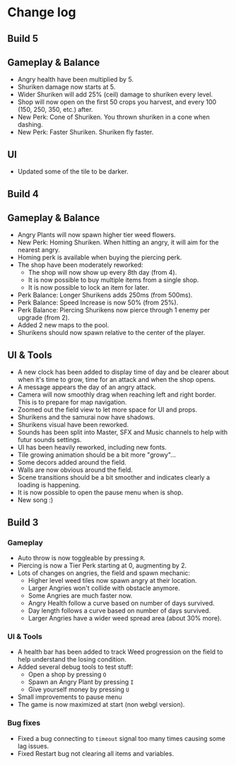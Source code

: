 # Change log

## Build 5

## Gameplay & Balance

- Angry health have been multiplied by 5.
- Shuriken damage now starts at 5.
- Wider Shuriken will add 25% (ceil) damage to shuriken every level.
- Shop will now open on the first 50 crops you harvest, and every 100 (150, 250, 350, etc.) after.
- New Perk: Cone of Shuriken. You thrown shuriken in a cone when dashing.
- New Perk: Faster Shuriken. Shuriken fly faster.

## UI

- Updated some of the tile to be darker.

## Build 4

## Gameplay & Balance

- Angry Plants will now spawn higher tier weed flowers.
- New Perk: Homing Shuriken. When hitting an angry, it will aim for the nearest angry.
- Homing perk is available when buying the piercing perk.
- The shop have been moderately reworked:
  - The shop will now show up every 8th day (from 4).
  - It is now possible to buy multiple items from a single shop.
  - It is now possible to lock an item for later.
- Perk Balance: Longer Shurikens adds 250ms (from 500ms).
- Perk Balance: Speed Increase is now 50% (from 25%).
- Perk Balance: Piercing Shurikens now pierce through 1 enemy per upgrade (from 2).
- Added 2 new maps to the pool.
- Shurikens should now spawn relative to the center of the player.

## UI & Tools

- A new clock has been added to display time of day and be clearer about when it's time to grow, time for an attack and when the shop opens.
- A message appears the day of an angry attack.
- Camera will now smoothly drag when reaching left and right border. This is to prepare for map navigation.
- Zoomed out the field view to let more space for UI and props.
- Shurikens and the samurai now have shadows.
- Shurikens visual have been reworked.
- Sounds has been split into Master, SFX and Music channels to help with futur sounds settings.
- UI has been heavily reworked, including new fonts.
- Tile growing animation should be a bit more "growy"...
- Some decors added around the field.
- Walls are now obvious around the field.
- Scene transitions should be a bit smoother and indicates clearly a loading is happening.
- It is now possible to open the pause menu when is shop.
- New song :)


## Build 3

### Gameplay
- Auto throw is now toggleable by pressing `R`.
- Piercing is now a Tier Perk starting at 0, augmenting by 2.
- Lots of changes on angries, the field and spawn mechanic:
  - Higher level weed tiles now spawn angry at their location.
  - Larger Angries won't collide with obstacle anymore.
  - Some Angries are much faster now.
  - Angry Health follow a curve based on number of days survived.
  - Day length follows a curve based on number of days survived.
  - Larger Angries have a wider weed spread area (about 30% more).

### UI & Tools
- A health bar has been added to track Weed progression on the field to help understand the losing condition.
- Added several debug tools to test stuff:
  - Open a shop by pressing `O`
  - Spawn an Angry Plant by pressing `I`
  - Give yourself money by pressing `U`
- Small improvements to pause menu
- The game is now maximized at start (non webgl version).

### Bug fixes
- Fixed a bug connecting to `timeout` signal too many times causing some lag issues.
- Fixed Restart bug not clearing all items and variables.
